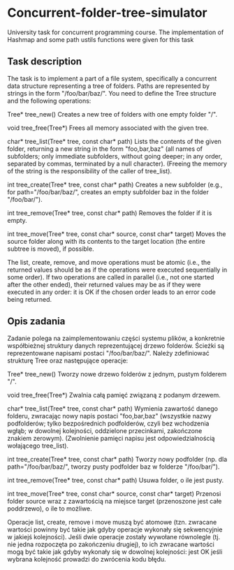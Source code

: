 # Concurrent-folder-tree-simulator

University task for concurrent programming course.
The implementation of Hashmap and some path ustils functions were given for this task

## Task description

The task is to implement a part of a file system, specifically a concurrent data structure representing a tree of folders. Paths are represented by strings in the form "/foo/bar/baz/". You need to define the Tree structure and the following operations:

Tree* tree_new()
Creates a new tree of folders with one empty folder "/".

void tree_free(Tree*)
Frees all memory associated with the given tree.

char* tree_list(Tree* tree, const char* path)
Lists the contents of the given folder, returning a new string in the form "foo,bar,baz" (all names of subfolders; only immediate subfolders, without going deeper; in any order, separated by commas, terminated by a null character). (Freeing the memory of the string is the responsibility of the caller of tree_list).

int tree_create(Tree* tree, const char* path)
Creates a new subfolder (e.g., for path="/foo/bar/baz/", creates an empty subfolder baz in the folder "/foo/bar/").

int tree_remove(Tree* tree, const char* path)
Removes the folder if it is empty.

int tree_move(Tree* tree, const char* source, const char* target)
Moves the source folder along with its contents to the target location (the entire subtree is moved), if possible.

The list, create, remove, and move operations must be atomic (i.e., the returned values should be as if the operations were executed sequentially in some order). If two operations are called in parallel (i.e., not one started after the other ended), their returned values may be as if they were executed in any order: it is OK if the chosen order leads to an error code being returned.

## Opis zadania

Zadanie polega na zaimplementowaniu części systemu plików, a konkretnie współbieżnej struktury danych reprezentującej drzewo folderów.
Ścieżki są reprezentowane napisami postaci "/foo/bar/baz/".
Należy zdefiniować strukturę Tree oraz następujące operacje:

Tree* tree_new()
Tworzy nowe drzewo folderów z jednym, pustym folderem "/".

void tree_free(Tree*)
Zwalnia całą pamięć związaną z podanym drzewem.

char* tree_list(Tree* tree, const char* path)
Wymienia zawartość danego folderu, zwracając nowy napis postaci "foo,bar,baz" (wszystkie nazwy podfolderów; tylko bezpośrednich podfolderów, czyli bez wchodzenia wgłąb; w dowolnej kolejności, oddzielone przecinkami, zakończone znakiem zerowym). (Zwolnienie pamięci napisu jest odpowiedzialnością wołającego tree_list).

int tree_create(Tree* tree, const char* path)
Tworzy nowy podfolder (np. dla path="/foo/bar/baz/", tworzy pusty podfolder baz w folderze "/foo/bar/").

int tree_remove(Tree* tree, const char* path)
Usuwa folder, o ile jest pusty.

int tree_move(Tree* tree, const char* source, const char* target)
Przenosi folder source wraz z zawartością na miejsce target (przenoszone jest całe poddrzewo), o ile to możliwe.

Operacje list, create, remove i move muszą być atomowe (tzn. zwracane wartości powinny być takie jak gdyby operacje wykonały się sekwencyjnie w jakiejś kolejności).
Jeśli dwie operacje zostały wywołane równolegle (tj. nie jedna rozpoczęta po zakończeniu drugiej), to ich zwracane wartości mogą być takie jak gdyby wykonały się w dowolnej kolejności: jest OK jeśli wybrana kolejność prowadzi do zwrócenia kodu błędu.
